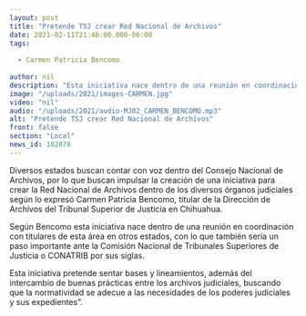 ```yaml
---
layout: post
title: "Pretende TSJ crear Red Nacional de Archivos"
date: 2021-02-11T21:46:00.000-06:00
tags:
  
  - Carmen Patricia Bencomo
  
author: nil
description: "Esta iniciativa nace dentro de una reunión en coordinación con titulares de esta área en otros estados."
image: "/uploads/2021/images-CARMEN.jpg"
video: "nil"
audio: "/uploads/2021/audio-MJ02_CARMEN_BENCOMO.mp3"
alt: "Pretende TSJ crear Red Nacional de Archivos"
front: false
section: "Local"
news_id: 182878
---
```


Diversos estados buscan contar con voz dentro del Consejo Nacional de Archivos, por lo que buscan impulsar la creación de una iniciativa para crear la Red Nacional de Archivos dentro de los diversos órganos judiciales según lo expresó Carmen Patricia Bencomo, titular de la Dirección de Archivos del Tribunal Superior de Justicia en Chihuahua.

Según Bencomo esta iniciativa nace dentro de una reunión en coordinación con titulares de esta área en otros estados, con lo que también sería un paso importante ante la Comisión Nacional de Tribunales Superiores de Justicia o CONATRIB por sus siglas.

Esta iniciativa pretende sentar bases y lineamientos, además del intercambio de buenas prácticas entre los archivos judiciales, buscando que la normatividad se adecue a las necesidades de los poderes judiciales y sus expedientes”.
